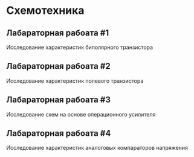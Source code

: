 # Схемотехника

## Лабараторная рабоата #1 
Исследование характеристик биполярного транзистора

## Лабараторная рабоата #2 
Исследование характеристик полевого транзистора

## Лабараторная рабоата #3
Исследование схем на основе операционного усилителя

## Лабараторная рабоата #4
Исследование характеристик аналоговых компараторов напряжения
